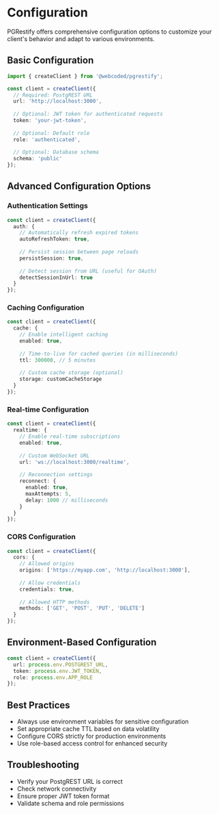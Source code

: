 # Configuration

PGRestify offers comprehensive configuration options to customize your client's behavior and adapt to various environments.

## Basic Configuration

```typescript
import { createClient } from '@webcoded/pgrestify';

const client = createClient({
  // Required: PostgREST URL
  url: 'http://localhost:3000',
  
  // Optional: JWT token for authenticated requests
  token: 'your-jwt-token',
  
  // Optional: Default role
  role: 'authenticated',
  
  // Optional: Database schema
  schema: 'public'
});
```

## Advanced Configuration Options

### Authentication Settings

```typescript
const client = createClient({
  auth: {
    // Automatically refresh expired tokens
    autoRefreshToken: true,
    
    // Persist session between page reloads
    persistSession: true,
    
    // Detect session from URL (useful for OAuth)
    detectSessionInUrl: true
  }
});
```

### Caching Configuration

```typescript
const client = createClient({
  cache: {
    // Enable intelligent caching
    enabled: true,
    
    // Time-to-live for cached queries (in milliseconds)
    ttl: 300000, // 5 minutes
    
    // Custom cache storage (optional)
    storage: customCacheStorage
  }
});
```

### Real-time Configuration

```typescript
const client = createClient({
  realtime: {
    // Enable real-time subscriptions
    enabled: true,
    
    // Custom WebSocket URL
    url: 'ws://localhost:3000/realtime',
    
    // Reconnection settings
    reconnect: {
      enabled: true,
      maxAttempts: 5,
      delay: 1000 // milliseconds
    }
  }
});
```

### CORS Configuration

```typescript
const client = createClient({
  cors: {
    // Allowed origins
    origins: ['https://myapp.com', 'http://localhost:3000'],
    
    // Allow credentials
    credentials: true,
    
    // Allowed HTTP methods
    methods: ['GET', 'POST', 'PUT', 'DELETE']
  }
});
```

## Environment-Based Configuration

```typescript
const client = createClient({
  url: process.env.POSTGREST_URL,
  token: process.env.JWT_TOKEN,
  role: process.env.APP_ROLE
});
```

## Best Practices

- Always use environment variables for sensitive configuration
- Set appropriate cache TTL based on data volatility
- Configure CORS strictly for production environments
- Use role-based access control for enhanced security

## Troubleshooting

- Verify your PostgREST URL is correct
- Check network connectivity
- Ensure proper JWT token format
- Validate schema and role permissions